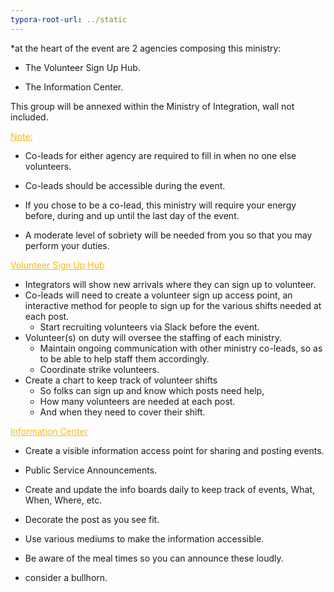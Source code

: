 ```yaml
---
typora-root-url: ../static
---
```


*at the heart of the event are 2 agencies composing this ministry:

- The Volunteer Sign Up Hub.

- The Information Center.

This group will be annexed within the Ministry of Integration, wall not included.

<span style="color:fdb913;"><u>Note:</u></span>

- Co-leads for either agency are required to fill in when no one else volunteers.

- Co-leads should be accessible during the event.

- If you chose to be a co-lead, this ministry will require your energy before, during and up until the last day of the event.

- A moderate level of sobriety will be needed from you so that you may perform your duties.





<span style="color:fdb913;"><u>Volunteer Sign Up Hub</u></span>

- Integrators will show new arrivals where they can sign up to volunteer.
- Co-leads  will need to create a volunteer sign up access point,  an interactive method for people to sign up for the various shifts needed at each post.
  - Start recruiting volunteers via Slack before the event.
- Volunteer(s) on duty will oversee the staffing of each ministry.
  - Maintain ongoing communication with other ministry co-leads, so as to be able to help staff them accordingly.
  - Coordinate strike volunteers.
- Create a chart to keep track of volunteer shifts
  - So folks can sign up and know which posts need help,
  - How many volunteers are needed at each post.
  - And when they need to cover their shift.





<span style="color:fdb913;"><u>Information Center</u></span>

- Create a visible information access point for sharing and posting events.

- Public Service Announcements.

- Create and update the info boards daily to keep track of events, What, When, Where, etc.

- Decorate the post as you see fit.

- Use various mediums to make the information accessible.

- Be aware of the meal times so you can announce these loudly.

- consider a bullhorn.


